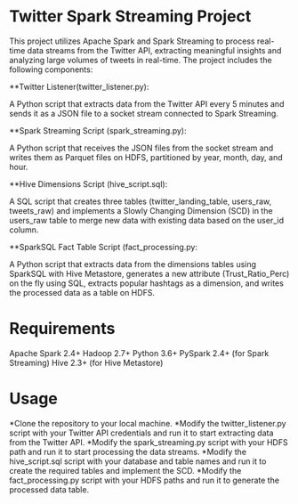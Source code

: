 # Twitter Spark Streaming Project



This project utilizes Apache Spark and Spark Streaming to process real-time data streams from the Twitter API, extracting meaningful insights and analyzing large volumes of tweets in real-time. The project includes the following components:

**Twitter Listener(twitter_listener.py):


A Python script that extracts data from the Twitter API every 5 minutes and sends it as a JSON file to a socket stream connected to Spark Streaming.

**Spark Streaming Script (spark_streaming.py):

A Python script that receives the JSON files from the socket stream and writes them as Parquet files on HDFS, partitioned by year, month, day, and hour.

**Hive Dimensions Script (hive_script.sql):

A SQL script that creates three tables (twitter_landing_table, users_raw, tweets_raw) and implements a Slowly Changing Dimension (SCD) in the users_raw table to merge new data with existing data based on the user_id column.

**SparkSQL Fact Table Script (fact_processing.py:

A Python script that extracts data from the dimensions tables using SparkSQL with Hive Metastore, generates a new attribute (Trust_Ratio_Perc) on the fly using SQL, extracts popular hashtags as a dimension, and writes the processed data as a table on HDFS.

# Requirements

Apache Spark 2.4+
Hadoop 2.7+
Python 3.6+
PySpark 2.4+ (for Spark Streaming)
Hive 2.3+ (for Hive Metastore)

# Usage

*Clone the repository to your local machine.
*Modify the twitter_listener.py script with your Twitter API credentials and run it to start extracting data from the Twitter API.
*Modify the spark_streaming.py script with your HDFS path and run it to start processing the data streams.
*Modify the hive_script.sql script with your database and table names and run it to create the required tables and implement the SCD.
*Modify the fact_processing.py script with your HDFS paths and run it to generate the processed data table.

